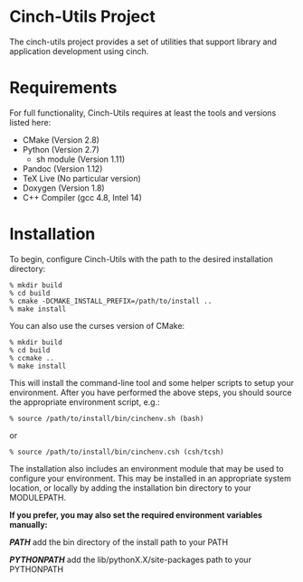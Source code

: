 # Cinch-Utils Project

The cinch-utils project provides a set of utilities that support library
and application development using cinch.

# Requirements

For full functionality, Cinch-Utils requires at least the tools
and versions listed here:

* CMake (Version 2.8)
* Python (Version 2.7)
	- sh module (Version 1.11)
* Pandoc (Version 1.12)
* TeX Live (No particular version)
* Doxygen (Version 1.8)
* C++ Compiler (gcc 4.8, Intel 14)

# Installation

To begin, configure Cinch-Utils with the path to the desired installation
directory:

    % mkdir build
    % cd build
    % cmake -DCMAKE_INSTALL_PREFIX=/path/to/install ..
    % make install

You can also use the curses version of CMake:

    % mkdir build
    % cd build
    % ccmake ..
    % make install

This will install the command-line tool and some helper scripts to
setup your environment.  After you have performed the above steps, you
should source the appropriate environment script, e.g.:

    % source /path/to/install/bin/cinchenv.sh (bash)

or

    % source /path/to/install/bin/cinchenv.csh (csh/tcsh)

The installation also includes an environment module that may be
used to configure your environment.  This may be installed in an
appropriate system location, or locally by adding the installation
bin directory to your MODULEPATH.

**If you prefer, you may also set the required environment variables
manually:**

***PATH*** add the bin directory of the install path to your PATH

***PYTHONPATH*** add the lib/pythonX.X/site-packages path to your PYTHONPATH
